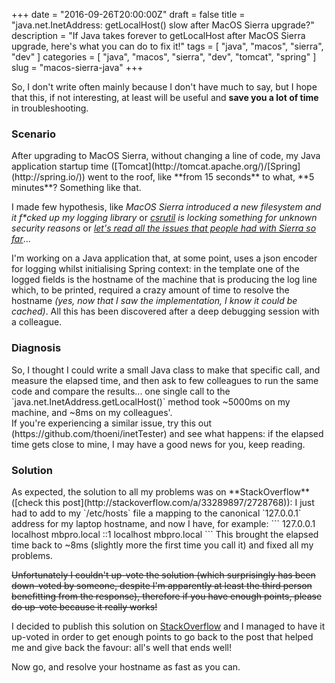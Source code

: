 +++
date = "2016-09-26T20:00:00Z"
draft = false
title = "java.net.InetAddress: getLocalHost() slow after MacOS Sierra upgrade?"
description = "If Java takes forever to getLocalHost after MacOS Sierra upgrade, here's what you can do to fix it!"
tags = [ "java", "macos", "sierra", "dev" ]
categories = [ "java", "macos", "sierra", "dev", "tomcat", "spring" ]
slug = "macos-sierra-java"
+++

So, I don't write often mainly because I don't have much to say, but I hope that this, if not interesting, at least will be useful and **save you a lot of time** in troubleshooting.

<h3>Scenario</h3>
After upgrading to MacOS Sierra, without changing a line of code, my Java application startup time ([Tomcat](http://tomcat.apache.org/)/[Spring](http://spring.io/)) went to the roof, like **from 15 seconds** to what, **5 minutes**? Something like that.

I made few hypothesis, like *MacOS Sierra introduced a new filesystem and it f\*cked up my logging library* or *[csrutil](http://macossierra-slow.com/how-to-disable-sip-rootless-system-integrity-protection/) is locking something for unknown security reasons* or [*let's read all the issues that people had with Sierra so far*](http://macpaw.com/how-to/fix-macos-sierra-problems)...

I'm working on a Java application that, at some point, uses a json encoder for logging whilst initialising Spring context: in the template one of the logged fields is the hostname of the machine that is producing the log line which, to be printed, required a crazy amount of time to resolve the hostname *(yes, now that I saw the implementation, I know it could be cached)*. All this has been discovered after a deep debugging session with a colleague.

<h3>Diagnosis</h3>
So, I thought I could write a small Java class to make that specific call, and measure the elapsed time, and then ask to few colleagues to run the same code and compare the results... one single call to the `java.net.InetAddress.getLocalHost()` method took ~5000ms on my machine, and ~8ms on my colleagues'.<br/>
If you're experiencing a similar issue, try this out (https://github.com/thoeni/inetTester) and see what happens: if the elapsed time gets close to mine, I may have a good news for you, keep reading.

<h3>Solution</h3>
As expected, the solution to all my problems was on **StackOverflow** ([check this post](http://stackoverflow.com/a/33289897/2728768)): I just had to add to my `/etc/hosts` file a mapping to the canonical `127.0.0.1` address for my laptop hostname, and now I have, for example:
```
127.0.0.1   localhost mbpro.local
::1         localhost mbpro.local
```
This brought the elapsed time back to ~8ms (slightly more the first time you call it) and fixed all my problems.

<s>Unfortunately I couldn't up-vote the solution (which surprisingly has been down-voted by someone, despite I'm apparently at least the third person benefitting from the response), therefore if you have enough points, please do up-vote because it really works!</s>

I decided to publish this solution on [StackOverflow](http://stackoverflow.com/questions/39636792/sbt-test-extremely-slow-on-macos-sierra/39698914#39698914) and I managed to have it up-voted in order to get enough points to go back to the post that helped me and give back the favour: all's well that ends well!

Now go, and resolve your hostname as fast as you can.
